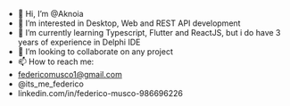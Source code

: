 - 👋 Hi, I’m @Aknoia
- 👀 I’m interested in Desktop, Web and REST API development
- 🌱 I’m currently learning Typescript, Flutter and ReactJS, but i do have 3 years of experience in Delphi IDE
- 💞️ I’m looking to collaborate on any project 
- 📫 How to reach me:
-   federicomusco1@gmail.com
-   @its_me_federico
-   linkedin.com/in/federico-musco-986696226

<!---
Aknoia/Aknoia is a ✨ special ✨ repository because its `README.md` (this file) appears on your GitHub profile.
You can click the Preview link to take a look at your changes.
--->
